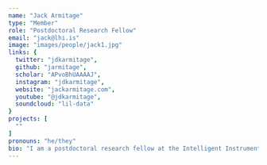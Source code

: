 ```yaml
---
name: "Jack Armitage"
type: "Member"
role: "Postdoctoral Research Fellow"
email: "jack@lhi.is"
image: "images/people/jack1.jpg"
links: {
  twitter: "jdkarmitage",
  github: "jarmitage",
  scholar: "APvoBhUAAAAJ",
  instagram: "jdkarmitage",
  website: "jackarmitage.com",
  youtube: "@jdkarmitage",
  soundcloud: "lil-data"
}
projects: [
  ""
]
pronouns: "he/they"
bio: "I am a postdoctoral research fellow at the Intelligent Instruments Lab. I have a doctorate in Media and Arts Technologies from Queen Mary University of London, where I studied in Prof. Andrew McPherson's Augmented Instruments Lab. During my PhD I was a Visiting Scholar at Georgia Tech under Prof. Jason Freeman. Before then, I was a Research Engineer at ROLI after graduating with a BSc in Music, Multimedia & Electronics from the University of Leeds. My research interests include embodied interaction, craft practice and design cognition. I also produce, perform and live code music as Lil Data, as part of the PC Music record label."
---
```


